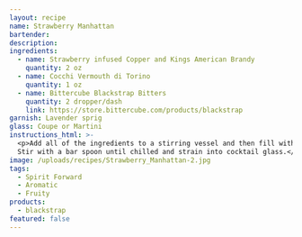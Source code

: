 ```yaml
---
layout: recipe
name: Strawberry Manhattan
bartender:
description:
ingredients:
  - name: Strawberry infused Copper and Kings American Brandy
    quantity: 2 oz
  - name: Cocchi Vermouth di Torino
    quantity: 1 oz
  - name: Bittercube Blackstrap Bitters
    quantity: 2 dropper/dash
    link: https://store.bittercube.com/products/blackstrap
garnish: Lavender sprig
glass: Coupe or Martini
instructions_html: >-
  <p>Add all of the ingredients to a stirring vessel and then fill with ice.
  Stir with a bar spoon until chilled and strain into cocktail glass.</p>
image: /uploads/recipes/Strawberry_Manhattan-2.jpg
tags:
  - Spirit Forward
  - Aromatic
  - Fruity
products:
  - blackstrap
featured: false
---
```



